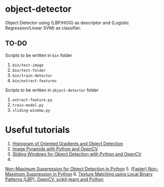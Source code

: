 # object-detector
Object Detector using (LBP/HOG) as descriptor and (Logistic Regression/Linear SVM) as classifier.

## TO-DO

Scripts to be written in `bin` folder

1. `bin/test-image`
2. `bin/test-folder`
3. `bin/train-detector`
4. `bin/extract-features`

Scripts to be written in `object-detector` folder

1. `extract-feature.py`
2. `train-model.py`
3. `sliding-window.py`

# Useful tutorials

1. [Histogram of Oriented Gradients and Object Detection](http://www.pyimagesearch.com/2014/11/10/histogram-oriented-gradients-object-detection/)
2. [Image Pyramids with Python and OpenCV](http://www.pyimagesearch.com/2015/03/16/image-pyramids-with-python-and-opencv/)
3. [Sliding Windows for Object Detection with Python and OpenCV](http://www.pyimagesearch.com/2015/03/23/sliding-windows-for-object-detection-with-python-and-opencv/)
4.
[Non-Maximum Suppression for Object Detection in Python](http://www.pyimagesearch.com/2014/11/17/non-maximum-suppression-object-detection-python/)
5. [(Faster) Non-Maximum Suppression in Python](http://www.pyimagesearch.com/2015/02/16/faster-non-maximum-suppression-python/)
6. [Texture Matching using Local Binary Patterns (LBP), OpenCV, scikit-learn and Python](http://hanzratech.in/2015/05/30/local-binary-patterns.html)
